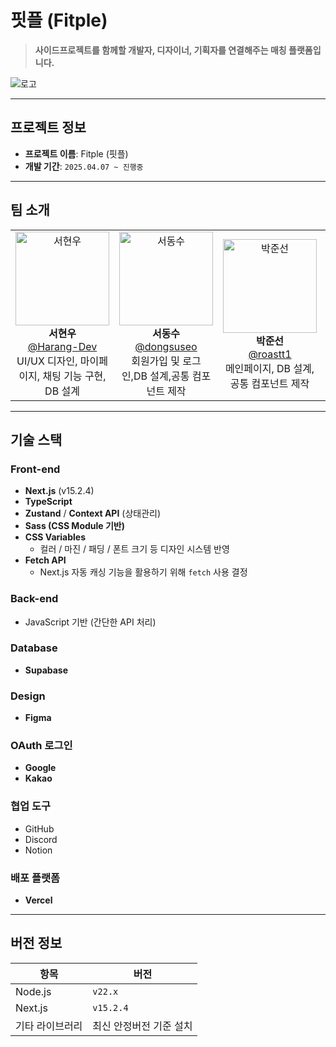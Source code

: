 # **핏플 (Fitple)**

> **사이드프로젝트를 함께할 개발자, 디자이너, 기획자를 연결해주는 매칭 플랫폼입니다.**

![로고](https://github.com/user-attachments/assets/e5255724-3218-4f61-9a94-4b5d7b90232c)


---

## **프로젝트 정보**

- **프로젝트 이름**: Fitple (핏플)  
- **개발 기간**: `2025.04.07 ~ 진행중`

---

## **팀 소개**

<table align="center">
  <tr>
    <td align="center">
      <img src="https://github.com/Harang-Dev.png" width="150" height="150" alt="서현우"/><br/>
      <strong>서현우</strong><br/>
      <a href="https://github.com/Harang-Dev">@Harang-Dev</a><br/>
      UI/UX 디자인, 마이페이지, 채팅 기능 구현, DB 설계
    </td>
    <td align="center">
      <img src="https://github.com/dongsuseo.png" width="150" height="150" alt="서동수"/><br/>
      <strong>서동수</strong><br/>
      <a href="https://github.com/dongsuseo">@dongsuseo</a><br/>
      회원가입 및 로그인,DB 설계,공통 컴포넌트 제작
    </td>
    <td align="center">
      <img src="https://github.com/roastt1.png" width="150" height="150" alt="박준선"/><br/>
      <strong>박준선</strong><br/>
      <a href="https://github.com/roastt1">@roastt1</a><br/>
      메인페이지, DB 설계, 공통 컴포넌트 제작
    </td>
    <td align="center">
      <img src="https://github.com/uudeok.png" width="150" height="150" alt="서유덕"/><br/>
      <strong>서유덕</strong><br/>
      <a href="https://github.com/uudeok">@uudeok</a><br/>
      프로젝트 & 자기소개 작성 폼 구현, 모집 & 지원 폼 구현, DB설계
    </td>
  </tr>
</table>

---

## **기술 스택**

### **Front-end**
- **Next.js** (v15.2.4)
- **TypeScript**
- **Zustand** / **Context API** (상태관리)
- **Sass (CSS Module 기반)**  
- **CSS Variables**  
  - 컬러 / 마진 / 패딩 / 폰트 크기 등 디자인 시스템 반영  
- **Fetch API**
  - Next.js 자동 캐싱 기능을 활용하기 위해 `fetch` 사용 결정

### **Back-end**
- JavaScript 기반 (간단한 API 처리)

### **Database**
- **Supabase**

### **Design**
- **Figma**

### **OAuth 로그인**
- **Google**
- **Kakao**

### **협업 도구**
- GitHub
- Discord
- Notion

### **배포 플랫폼**
- **Vercel**

---

## **버전 정보**
| 항목 | 버전 |
|------|-------|
| Node.js | `v22.x` |
| Next.js | `v15.2.4` |
| 기타 라이브러리 | 최신 안정버전 기준 설치 |
